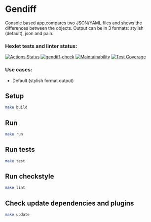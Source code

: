 <h1><b> Gendiff </b></h1>
<p> Console based app,compares two JSON/YAML files and shows the differences between the objects. Output can be in 3 formats: stylish (default), json and pain.</p>

### Hexlet tests and linter status:
[![Actions Status](https://github.com/rus-yanov/java-project-71/workflows/hexlet-check/badge.svg)](https://github.com/rus-yanov/java-project-71/actions)
[![gendiff-check](https://github.com/rus-yanov/java-project-71/actions/workflows/gendiff-check.yml/badge.svg?branch=main)](https://github.com/rus-yanov/java-project-71/actions/workflows/gendiff-check.yml)
[![Maintainability](https://api.codeclimate.com/v1/badges/db06c685490d05b7b1dd/maintainability)](https://codeclimate.com/github/rus-yanov/java-project-71/maintainability)
[![Test Coverage](https://api.codeclimate.com/v1/badges/db06c685490d05b7b1dd/test_coverage)](https://codeclimate.com/github/rus-yanov/java-project-71/test_coverage)

<h3><b> Use cases:</b></h3> 
<ul>
  <li>Default (stylish format output)</li>
</ul>
<script async id="asciicast-2S65kzC8hHKeAYWLts40Wtcnt" src="https://asciinema.org/a/2S65kzC8hHKeAYWLts40Wtcnt.js"></script>





## Setup
```sh
make build
```

## Run
```sh
make run
```

## Run tests
```sh
make test
```

## Run checkstyle
```sh
make lint
```

## Check update dependencies and plugins
```sh
make update
```

